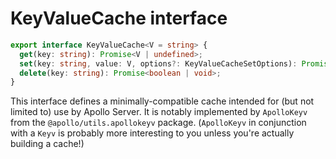 # KeyValueCache interface

```ts
export interface KeyValueCache<V = string> {
  get(key: string): Promise<V | undefined>;
  set(key: string, value: V, options?: KeyValueCacheSetOptions): Promise<void>;
  delete(key: string): Promise<boolean | void>;
}
```

This interface defines a minimally-compatible cache intended for (but not limited to) use by Apollo Server. It is notably implemented by `ApolloKeyv` from the `@apollo/utils.apollokeyv` package. (`ApolloKeyv` in conjunction with a `Keyv` is probably more interesting to you unless you're actually building a cache!)
